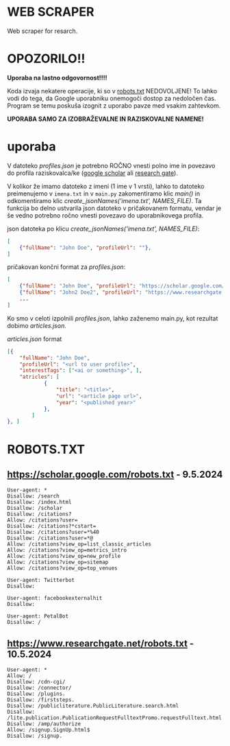# WEB SCRAPER

Web scraper for resarch.

# OPOZORILO!!
**Uporaba na lastno odgovornost!!!!**

Koda izvaja nekatere operacije, ki so v [robots.txt](#robotstxt) NEDOVOLJENE! To lahko vodi do tega, da Google uporabniku onemogoči dostop za nedoločen čas.
Program se temu poskuša izognit z uporabo pavze med vsakim zahtevkom.

**UPORABA SAMO ZA IZOBRAŽEVALNE IN RAZISKOVALNE NAMENE!**

# uporaba
V datoteko *profiles.json* je potrebno ROČNO vnesti polno ime in povezavo do profila raziskovalca/ke ([google scholar](https://scholar.google.com/) ali [research gate](https://www.researchgate.net/)).

V kolikor že imamo datoteko z imeni (1 ime v 1 vrsti), lahko to datoteko preimenujemo v `imena.txt` in v `main.py` zakomentiramo klic *main()* in odkomentiramo klic *create_jsonNames('imena.txt', NAMES_FILE)*.
Ta funkcija bo delno ustvarila json datoteko v pričakovanem formatu, vendar je še vedno potrebno ročno vnesti povezavo do uporabnikovega profila.

json datoteka po klicu *create_jsonNames('imena.txt', NAMES_FILE)*:
```json
[
	{"fullName": "John Doe", "profileUrl": ""}, 
]
```

pričakovan končni format za *profiles.json*:
```json
[
	{"fullName": "John Doe", "profileUrl": "https://scholar.google.com/citations?user=<profile id>"},
    {"fullName": "John2 Doe2", "profileUrl": "https://www.researchgate.net/profile/John-Doe"},
    ...
]
```

Ko smo v celoti izpolnili *profiles.json*, lahko zaženemo main.py, kot rezultat dobimo *articles.json*.

*articles.json* format
```json
[{
	"fullName": "John Doe",
	"profileUrl": "<url to user profile>",
    "interestTags": ["<ai or something>", ],
	"atricles": [
			{
				"title": "<title>",
				"url": "<article page url>",
				"year": "<published year>"
			},
		]
}, ]
```

# ROBOTS.TXT

## https://scholar.google.com/robots.txt - 9.5.2024
```
User-agent: *
Disallow: /search
Disallow: /index.html
Disallow: /scholar
Disallow: /citations?
Allow: /citations?user=
Disallow: /citations?*cstart=
Disallow: /citations?user=*%40
Disallow: /citations?user=*@
Allow: /citations?view_op=list_classic_articles
Allow: /citations?view_op=metrics_intro
Allow: /citations?view_op=new_profile
Allow: /citations?view_op=sitemap
Allow: /citations?view_op=top_venues

User-agent: Twitterbot
Disallow:

User-agent: facebookexternalhit
Disallow:

User-agent: PetalBot
Disallow: /
```

## https://www.researchgate.net/robots.txt - 10.5.2024
```
User-agent: *
Allow: /
Disallow: /cdn-cgi/
Disallow: /connector/
Disallow: /plugins.
Disallow: /firststeps.
Disallow: /publicliterature.PublicLiterature.search.html
Disallow: /lite.publication.PublicationRequestFulltextPromo.requestFulltext.html
Disallow: /amp/authorize
Allow: /signup.SignUp.html$
Disallow: /signup.
```